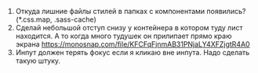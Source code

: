 1. Откуда лишние файлы стилей в папках с компонентами появились? (\*.css.map, .sass-cache)
2. Сделай небольшой отступ снизу у контейнера в котором туду лист находится. А то когда много тудушек он прилипает прямо краю экрана https://monosnap.com/file/KFCFqFjnmAB31PNjaLY4XFZjgtR4A0
3. Инпут должен терять фокус если я кликаю вне инпута. Надо сделать такую штуку.
